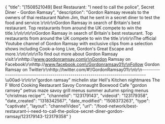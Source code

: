 {
    "title": "[1508521049] Best Restaurant: \"I need to call the police\", Secret Diner - Gordon Ramsay",
    "description": "Gordon Ramsay reveals to the owners of thai restaurant Nahm Jim, that he sent in a secret diner to test the food and service.\r\n\r\nGordon Ramsay in search of Britain's best restaurant. Top restaurants from around the UK compete to win the title.\r\n\r\n\r\nGordon Ramsay in search of Britain's best restaurant. Top restaurants from around the UK compete to win the title.\r\n\r\nThe official Youtube channel of Gordon Ramsay with exclusive clips from a selection shows including Cook-a-long Live, Gordon's Great Escape and more.\r\n\r\n\r\nTo find out more about Gordon Ramsay visit:\r\nhttp:\/\/www.gordonramsay.com\r\nGordon Ramsay on Facebook\r\nhttp:\/\/www.facebook.com\/Gordonramsay01\r\nFollow Gordon Ramsay on Twitter\r\nhttp:\/\/twitter.com\/#!\/GordonRamsay01\r\n\r\n--------------------------------------------------------------------------------\u00ad-\r\n\r\n\"gordon ramsay\" michelin star Hell's Kitchen nightmares The F Word Cooking Restaurant Savoy Connaught Boxwood Cafe \"gordon ramsey\" petrus maze savoy grill menus summer autumn spring menus \"christmas recipe\"",
    "channelid": "123179143",
    "videoid": "123179358",
    "date_created": "1318342567",
    "date_modified": "1508373263",
    "type": "captivate",
    "layout": "channelVideo",
    "url": "\/food-network\/best-restaurant-i-need-to-call-the-police-secret-diner-gordon-ramsay\/123179143-123179358"
}